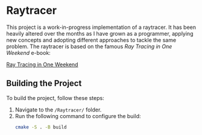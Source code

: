 # Raytracer

This project is a work-in-progress implementation of a raytracer. It has been heavily altered over the months as I have grown as a programmer, applying new concepts and adopting different approaches to tackle the same problem. The raytracer is based on the famous *Ray Tracing in One Weekend* e-book:

[Ray Tracing in One Weekend](https://raytracing.github.io/books/RayTracingInOneWeekend.html#surfacenormalsandmultipleobjects/anintervalclass)

## Building the Project

To build the project, follow these steps:

1. Navigate to the `/Raytracer/` folder.
2. Run the following command to configure the build:
   ```sh
   cmake -S . -B build